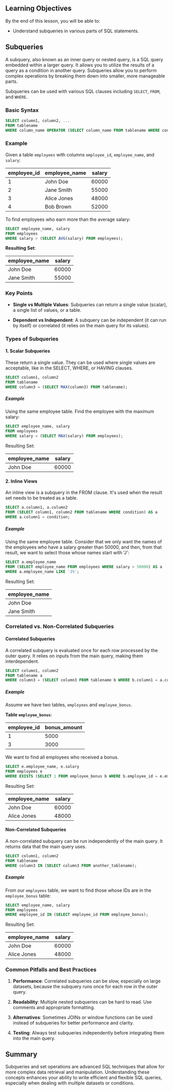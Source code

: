 
<!-- # SQL Subqueries and Set Operations -->

## Learning Objectives

By the end of this lesson, you will be able to:

- Understand subqueries in various parts of SQL statements.

## Subqueries

A subquery, also known as an inner query or nested query, is a SQL query embedded within a larger query. It allows you to utilize the results of a query as a condition in another query.  Subqueries allow you to perform complex operations by breaking them down into smaller, more manageable parts.

Subqueries can be used with various SQL clauses including `SELECT`, `FROM`, and `WHERE`.

### Basic Syntax

```sql
SELECT column1, column2, ...
FROM tablename
WHERE column_name OPERATOR (SELECT column_name FROM tablename WHERE condition);
```

### Example

Given a table `employees` with columns `employee_id`, `employee_name`, and `salary`:

| employee_id | employee_name | salary  |
|-------------|---------------|---------|
| 1           | John Doe      | 60000   |
| 2           | Jane Smith    | 55000   |
| 3           | Alice Jones   | 48000   |
| 4           | Bob Brown     | 52000   |


To find employees who earn more than the average salary:

```sql
SELECT employee_name, salary
FROM employees
WHERE salary > (SELECT AVG(salary) FROM employees);
```

**Resulting Set**:

| employee_name | salary  |
|---------------|---------|
| John Doe      | 60000   |
| Jane Smith    | 55000   |


### Key Points
  
- **Single vs Multiple Values**: Subqueries can return a single value (scalar), a single list of values, or a table.

- **Dependent vs Independent**: A subquery can be independent (it can run by itself) or correlated (it relies on the main query for its values).

### Types of Subqueries

#### 1. **Scalar Subqueries**

These return a single value. They can be used where single values are acceptable, like in the SELECT, WHERE, or HAVING clauses.

```sql
SELECT column1, column2
FROM tablename
WHERE column3 = (SELECT MAX(column3) FROM tablename);
```

##### Example

Using the same employee table. Find the employee with the maximum salary:

```sql
SELECT employee_name, salary
FROM employees
WHERE salary = (SELECT MAX(salary) FROM employees);
```

Resulting Set:

| employee_name | salary  |
|---------------|---------|
| John Doe      | 60000   |


#### 2. **Inline Views**

An inline view is a subquery in the FROM clause. It's used when the result set needs to be treated as a table.

```sql
SELECT a.column1, a.column2
FROM (SELECT column1, column2 FROM tablename WHERE condition) AS a
WHERE a.column1 = condition;
```

##### Example

Using the same employee table. Consider that we only want the names of the employees who have a salary greater than 50000, and then, from that result, we want to select those whose names start with 'J':

```sql
SELECT a.employee_name
FROM (SELECT employee_name FROM employees WHERE salary > 50000) AS a
WHERE a.employee_name LIKE 'J%';
```

Resulting Set:

| employee_name |
|---------------|
| John Doe      |
| Jane Smith    |


### Correlated vs. Non-Correlated Subqueries


#### **Correlated Subqueries**

A correlated subquery is evaluated once for each row processed by the outer query. It relies on inputs from the main query, making them interdependent.

```sql
SELECT column1, column2
FROM tablename a
WHERE column3 = (SELECT column3 FROM tablename b WHERE b.column1 = a.column1);
```

##### Example

Assume we have two tables, `employees` and `employee_bonus`. 

**Table `employee_bonus`**:

| employee_id | bonus_amount |
|-------------|--------------|
| 1           | 5000         |
| 3           | 3000         |

We want to find all employees who received a bonus.

```sql
SELECT e.employee_name, e.salary
FROM employees e
WHERE EXISTS (SELECT 1 FROM employee_bonus b WHERE b.employee_id = e.employee_id);
```

Resulting Set:

| employee_name | salary  |
|---------------|---------|
| John Doe      | 60000   |
| Alice Jones   | 48000   |


#### **Non-Correlated Subqueries**

A non-correlated subquery can be run independently of the main query. It returns data that the main query uses.

```sql
SELECT column1, column2
FROM tablename
WHERE column3 IN (SELECT column3 FROM another_tablename);
```

##### Example

From our `employees` table, we want to find those whose IDs are in the `employee_bonus` table:

```sql
SELECT employee_name, salary
FROM employees
WHERE employee_id IN (SELECT employee_id FROM employee_bonus);
```

Resulting Set:

| employee_name | salary  |
|---------------|---------|
| John Doe      | 60000   |
| Alice Jones   | 48000   |


### Common Pitfalls and Best Practices

1. **Performance**: Correlated subqueries can be slow, especially on large datasets, because the subquery runs once for each row in the outer query.

2. **Readability**: Multiple nested subqueries can be hard to read. Use comments and appropriate formatting.

3. **Alternatives**: Sometimes JOINs or window functions can be used instead of subqueries for better performance and clarity.

4. **Testing**: Always test subqueries independently before integrating them into the main query.



## Summary

Subqueries and set operations are advanced SQL techniques that allow for more complex data retrieval and manipulation. Understanding these concepts enhances your ability to write efficient and flexible SQL queries, especially when dealing with multiple datasets or conditions.



